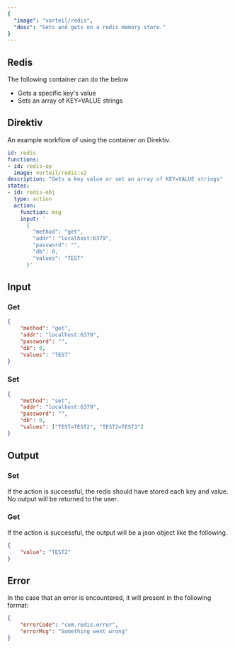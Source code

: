 ```yaml
---
{
  "image": "vorteil/redis",
  "desc": "Sets and gets on a redis memory store."
}
---
```

## Redis

The following container can do the below

- Gets a specific key's value
- Sets an array of KEY=VALUE strings

## Direktiv

An example workflow of using the container on Direktiv.

```yaml
id: redis
functions:
- id: redis-op
  image: vorteil/redis:v2
description: "Gets a key value or set an array of KEY=VALUE strings"
states:
- id: redis-obj
  type: action
  action:
    function: msg
    input: '
      {
        "method": "get",
        "addr": "localhost:6379",
        "password": "",
        "db": 0,
        "values": "TEST"
      }'
```

## Input

### Get

```json
{
    "method": "get",
    "addr": "localhost:6379",
    "password": "",
    "db": 0,
    "values": "TEST"
}
```

### Set

```json
{
    "method": "set",
    "addr": "localhost:6379",
    "password": "",
    "db": 0,
    "values": ["TEST=TEST2", "TEST2=TEST3"]
}
```

## Output

### Set

If the action is successful, the redis should have stored each key and value. No output will be returned to the user.

### Get

If the action is successful, the output will be a json object like the following.

```json
{
    "value": "TEST2"
}
```

## Error

In the case that an error is encountered, it will present in the following format:

```json
{
    "errorCode": "com.redis.error",
    "errorMsg": "Something went wrong"
}
```
